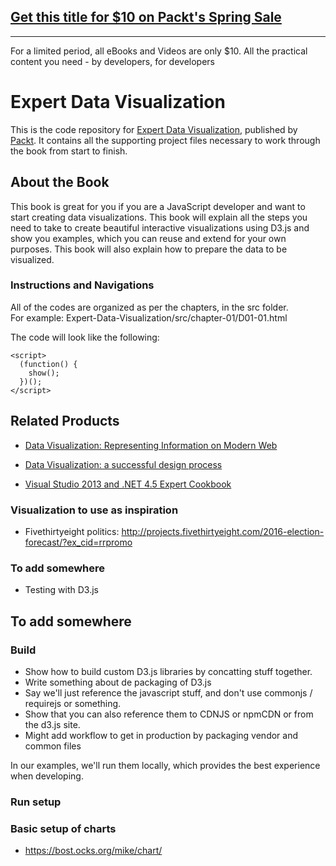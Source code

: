## [Get this title for $10 on Packt's Spring Sale](https://www.packt.com/B05732?utm_source=github&utm_medium=packt-github-repo&utm_campaign=spring_10_dollar_2022)
-----
For a limited period, all eBooks and Videos are only $10. All the practical content you need \- by developers, for developers

# Expert Data Visualization
This is the code repository for [Expert Data Visualization](https://www.packtpub.com/web-development/expert-data-visualization?utm_source=github&utm_medium=repository&utm_campaign=9781786463494), published by [Packt](https://www.packtpub.com/). It contains all the supporting project files necessary to work through the book from start to finish.
## About the Book
This book is great for you if you are a JavaScript developer and want to start creating data visualizations. This book will explain all the steps you need to take to create beautiful interactive visualizations using D3.js and show you examples, which you can reuse and extend for your own purposes. This book will also explain how to prepare the data to be visualized.
### Instructions and Navigations
All of the codes are organized as per the chapters, in the src folder.                   
For example:  Expert-Data-Visualization/src/chapter-01/D01-01.html



The code will look like the following:
```
<script>
  (function() {
    show();
  })();
</script>
```
## Related Products
 
  * [Data Visualization: Representing Information on Modern Web](https://www.packtpub.com/big-data-and-business-intelligence/data-visualization-representing-information-modern-web?utm_source=github&utm_medium=repository&utm_campaign=9781787129764)
  
  
* [Data Visualization: a successful design process](https://www.packtpub.com/big-data-and-business-intelligence/data-visualization-successful-design-process?utm_source=github&utm_medium=repository&utm_campaign=9781849693462)
  
  
* [Visual Studio 2013 and .NET 4.5 Expert Cookbook](https://www.packtpub.com/application-development/visual-studio-2013-and-net-45-expert-cookbook?utm_source=github&utm_medium=repository&utm_campaign=9781849689724)
  
### Visualization to use as inspiration

- Fivethirtyeight politics: http://projects.fivethirtyeight.com/2016-election-forecast/?ex_cid=rrpromo

### To add somewhere

- Testing with D3.js


## To add somewhere

### Build
- Show how to build custom D3.js libraries by concatting stuff together.
- Write something about de packaging of D3.js
- Say we'll just reference the javascript stuff, and don't use commonjs / requirejs or something.
- Show that you can also reference them to CDNJS or npmCDN or from the d3.js site.
- Might add workflow to get in production by packaging vendor and common files

In our examples, we'll run them locally, which provides the best experience when developing.

### Run setup

### Basic setup of charts
 - https://bost.ocks.org/mike/chart/
